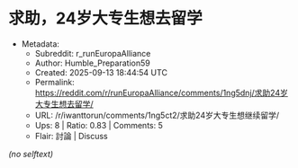 # 求助，24岁大专生想去留学

- Metadata:
  - Subreddit: r_runEuropaAlliance
  - Author: Humble_Preparation59
  - Created: 2025-09-13 18:44:54 UTC
  - Permalink: https://reddit.com/r/runEuropaAlliance/comments/1ng5dnj/求助24岁大专生想去留学/
  - URL: /r/iwanttorun/comments/1ng5ct2/求助24岁大专生想继续留学/
  - Ups: 8 | Ratio: 0.83 | Comments: 5
  - Flair: 討論 | Discuss

_(no selftext)_
